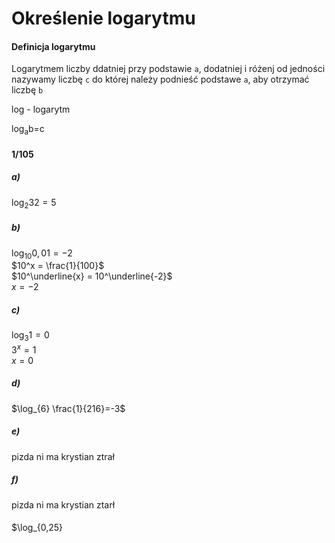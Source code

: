 # Określenie logarytmu
#### Definicja logarytmu
Logarytmem liczby ddatniej przy podstawie `a`, dodatniej i różenj  od jedności nazywamy liczbę `c` do której należy podnieść podstawe `a`, aby otrzymać liczbę `b`

log - logarytm

log<sub>a</sub>b=c
#### 1/105
##### a) 
$\log_{2} 32=5$  
##### b)
$\log_{10} 0,01=-2$  
$10^x = \frac{1}{100}$  
$10^\underline{x} = 10^\underline{-2}$  
$x=-2$  
##### c)
$\log_{3} 1=0$  
$3^x=1$  
$x=0$  
##### d)
$\log_{6} \frac{1}{216}=-3$  
##### e)
pizda ni ma krystian ztrał  
##### f) 
pizda ni ma krystian ztarł  
####
$\log_{0,25}
